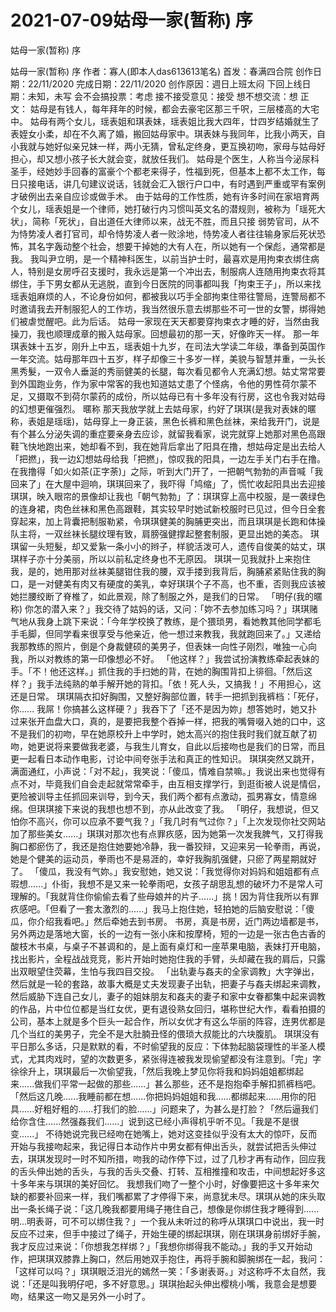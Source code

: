 # 2021-07-09姑母一家(暂称) 序



姑母一家(暂称) 序



姑母一家(暂称) 序
作者：寡人(即本人das613613笔名) 首发：春满四合院 创作日期：22/11/2020 完成日期：22/11/2020 创作原因：週日上班太闷 下回上线日期：未知，未写 会不会搞投票：考虑 接不接受意见：接受 想不想交流：想
正文： 姑母是有钱人，每年拜年的时候，都会去豪宅区那三千呎，三层楼高的大宅中。
姑母有两个女儿，瑶表姐和琪表妹，瑶表姐比我大四年，廿四岁结婚就生了表姪女小柔，却在不久离了婚，搬回姑母家中。琪表妹与我同年，比我小两天，自小我就与她好似亲兄妹一样，两小无猜，曾私定终身，更互换初吻，家母与姑母好担心，却又想小孩子长大就会变，就放任我们。
姑母是个医生，人称当今泌尿科圣手，经她妙手回春的富豪个个都老来得子，性福到死，但基本上都不太工作，每日只接电话，讲几句建议说话，钱就会汇入银行户口中，有时遇到严重或罕有案例才破例出去亲自应诊或做手术。
由于姑母的工作性质，她有许多时间在家培育两个女儿，瑶表姐是一个律师，她打破行内习惯叫英文名的潜规则，被称为「瑶死大状」，简称「死状」，自出道任大律师以来，战无不胜，而且只接
弱势官司，从不为恃势凌人者打官司，却令恃势凌人者一败涂地，恃势凌人者往往输身家后死状恐怖，其名字轰动整个社会，想要干掉她的大有人在，所以她有一个保彪，通常都是我。
我叫尹立明，是一个精神科医生，以前当护士时，最喜欢是用拘束衣绑住病人，特别是女房呼召支援时，我永远是第一个冲出去，制服病人连随用拘束衣将其绑住，手下男女都从无逃脱，直到今日医院的同事都叫我「拘束王子」，所以来找瑶表姐麻烦的人，不论身份如何，都被我以巧手全部拘束住带往警局，连警局都不时邀请我去开制服犯人的工作坊，我当然很乐意去绑那些不可一世的女警，绑得她们被虐觉醒吧。此为后话。
姑母一家现在天天都要穿拘束衣才睡的好，当然由我操刀，我也顺理成章的搬入姑母家。回想最初的那一天，好像昨天一样。
那一年琪表妹十五岁，刚升上中五，瑶表姐十九岁，在司法大学读二年级，準备到英国作一年交流。姑母那年四十五岁，样子却像三十多岁一样，美貌与智慧并重，一头长黑秀髮，一双令人垂涎的秀丽健美的长腿，每次看见都令人充满幻想。姑丈常常要到外国跑业务，作为家中常客的我也知道姑丈患了个怪病，令他的男性荷尔蒙不足，又摄取不到荷尔蒙药的成份，所以姑母已有十多年没有行房，这也令我对姑母的幻想更催强烈。
暱称
那天我放学就上去姑母家，约好了琪琪(是我对表妹的暱称，表姐是瑶瑶)，姑母穿上一身正装，黑色长裤和黑色丝袜，来给我开门，说是有个甚么分泌失调的重症要亲身去应诊，就留我看家，说完就穿上她那对黑色高跟鞋飞快地跑出来，她却看不到，我在她背后拿出了阳具在撸，想姑母定是出去给人「把撚」，我一边幻想姑母给我「把撚」，惊叹我的阳具，一边左手关门右手在撸。
在我撸得「如火如茶(正字荼)」之际，听到大门开了，一把朝气勃勃的声音喊「我回来了」在大屋中迴响，琪琪回来了，我吓得「鸠缩」了，慌忙收起阳具出去迎接琪琪，映入眼帘的景像却让我也「朝气勃勃」了：琪琪穿上高中校服，是一袭绿色的连身裙，肉色丝袜和黑色高跟鞋，其实较早时她试新校服时已见过，但今日全套穿起来，加上背囊把制服勒紧，令琪琪健美的胸脯更突出，而且琪琪是长跑和体操队主将，一双丝袜长腿纹理有致，肩膀强健撑起整套制服，更显出她的美态。
琪琪留一头短髮，却又爱紥一条小小的辫子，样貌活泼可人，遗传自俊美的姑丈，琪琪样子亦十分美丽，所以以前私定终身也不无原因。
琪琪一见我就扑上来抱住我，是的，她用那对丝袜美腿钳住我的腰，双手搂到我背后，胸脯紧紧贴住我的胸口，是一对健美有肉又有硬度的美乳，幸好琪琪个子不高，也不重，否则我应该被她拦腰绞断了脊椎了，如此景观，除了制服之外，是我们的日常。
「明仔(我的暱称) 你怎的潜入来？」我交待了姑妈的话，又问：「妳不去参加练习吗？」琪琪赌气地从我身上跳下来说：「今年学校换了教练，是个猥琐男，看她教其他同学都毛手毛脚，但同学看来很享受与他亲近，他一想过来教我，我就跑回来了。」又递给我那教练的照片，倒是个身裁健硕的美男子，但表妹一向性子刚烈，唯独一心向我，所以对教练的第一印像想必不好。
「他这样？」我尝试扮演教练牵起表妹的手。「不！他还这样。」抓住我的手扫她的背，在她的胸围背扣上徘徊。「然后这样？」我手法纯熟的单手解开她的背扣。「依！死人头，又搞我！」不用担心，这还是日常。
琪琪隔衣扣好胸围，又整好胸部位置，转手一把抓到我裤档：「死仔，你...... 我屌！你搞甚么这样硬？」我吞下了「还不是因为妳」想答她时，她又扑过来张开血盘大口，真的，是要把我整个吞掉一样，把我的嘴脣啜入她的口中，这不是我们的初吻，早在她原校升上中学时，她太高兴的抱住我时我们就互献了初吻，她更说将来要做我老婆，与我生儿育女，自此以后接吻也是我们的日常，而且更一起看日本动作电影，讨论中间夸张手法和真正的性知识。
琪琪突然又跳开，满面通红，小声说：「对不起」，我笑说：「傻瓜，情难自禁嘛。」我说出来也觉得有点不对，毕竟我们自会走起就常常牵手，由互相支撑学行，到逛街被人说是情侣，更险被训导主任抓回来训导，到今天，我们两个都有点激动，孤男寡女，情意绵绵。但琪琪接下来说的我想也想不到，亦从此改变了我。
「明仔，我想说，但又怕你不高兴，你可以应承不要气我？」「我几时有气过你？」「上次发现你社交网站加了那些美女......」琪琪对那次也有点罪疚感，因为她第一次发我脾气，又打得我胸口都瘀伤了，我还是抱住她要她冷静，我一番狡辩，又迎来另一轮拳雨，再说，她是个健美的运动员，拳雨也不是易涯的，幸好我胸肌强健，只瘀了两星期就好了。
「傻瓜，我没有气妳。」我安慰她，她又说：「我觉得你对妈妈和姐姐都有点瑕想......」仆街，我想不是又来一轮拳雨吧，女孩子胡思乱想的破坏力不是常人可理解的。「我就背住你偷偷去看了些母娘丼的片子......」挑！因为背住我所以有罪疚感吧。「但看了一套太激烈的......」我马上抱住她，轻拍她的后脑安慰说：「傻瓜，你介绍我看吧。」然后牵她去到书房。
书房，真是书房，近门两边墙都是书，另外两边是落地大窗，长的一边有一张小床和按摩椅，短的一边是一张古色古香的酸枝木书桌，与桌子不甚调和的，是上面有桌灯和一座苹果电脑，表妹打开电脑，找出影片，全程战战竞竞，影片开始时她抱住我的手臂，头却藏在我的肩后，只露出双眼望住荧幕，生怕与我四目交投。
「出轨妻与姦夫的全家调教」大字弹出，然后就是一轮的套路，故事大概是丈夫发现妻子出轨，把妻子与姦夫绑起来调教，然后威胁下连自己女儿，妻子的姐妹朋友和姦夫的妻子和家中女眷都集中起来调教的作品，片中位位都是当红女优，更有退役熟女回归，堪称世纪大作，看看拍摄的公司，基本上就是多个巨头一起合作，所以女优才有这么华丽的阵容，连男优都是几个当红的美男子，完全不是大肚腩丑怪的偎琐大叔能比的六块腹肌。
琪琪没有平日那么多话，只是默默的看，不时偷望我的反应：下体勃起脑袋理性的半圣人模式，尤其肉戏时，望的次数更多，紧张得连被我发现偷望都没有注意到。「完」字徐徐升上，琪琪最后一次偷望我，「然后我晚上梦见你将我和妈妈姐姐都绑起来......做我们平常一起做的那些......」甚么那些，还不是抱抱牵手解扣抓裤档吧。「然后这几晚......我睡前都在想......你把妈妈姐姐和我......都绑起来......用你的阳具......好粗好粗的......打我们的脸......」问题来了，为甚么是打脸？「然后逼我们给你含住......然强姦我们......」说到这已经小声得机乎听不见。「我是不是很变......」
不待她说完我已经吻在她嘴上，她对这变挂似乎没有太大的惊吓，反而开始与我接吻起来，我记得日本动作片中男女都有伸出舌头，就尝试把舌头伸过去，琪琪发现时一时不知所措，吻我的动作停下过，过了几秒才再有动作，回应我的舌头伸出她的舌头，与我的舌头交叠、打转、互相推撞和攻击，中间想起好多这十多年来与琪琪的美好回忆。
我想我们吻了一整个小时，好像要把这十多年来欠缺的都要补回来一样，我们嘴都累了才停得下来，尚意犹未尽。琪琪从她的床头取出一条长绳子说：「这几晚我都要用绳子捲住自己，想像是你绑住我才睡得到......明...明表哥，可不可以绑住我？」一个我从未听过的称呼从琪琪口中说出，我一时反应不过来，但手中接过了绳子，开始生硬的绑起琪琪，刚在琪琪身前绑好手腕，我才反应过来说：「你想我怎样绑？」「我想你绑得我不能动。」我的手又开始动作，把琪琪双膝靠上胸口，然后用她双手抱住，再将手腕和脚腕绑在一起，我问：「这样可以吗？」琪琪眼泛泪光的嫣然一笑：「多谢表哥。」对这称呼不太自然，我说：「还是叫我明仔吧，多不好意思。」琪琪抬起头伸出樱桃小嘴，我意会是想要吻，结果这一吻又是另外一小时了。



